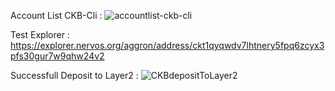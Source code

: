 Account List CKB-Cli :
![accountlist-ckb-cli](https://user-images.githubusercontent.com/29740766/130700623-0a1c459e-5a92-481b-82f1-f1b96423f208.png)


Test Explorer :
https://explorer.nervos.org/aggron/address/ckt1qyqwdv7lhtnery5fpq6zcyx3pfs30gur7w9qhw24v2

Successfull Deposit to Layer2 :
![CKBdepositToLayer2](https://user-images.githubusercontent.com/29740766/130700847-8b3ddee9-34c9-40e5-ade8-280ec62e5ef2.png)


